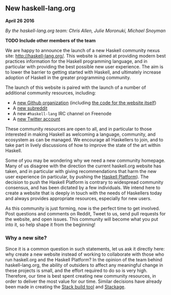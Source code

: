 ## New haskell-lang.org

**April 26 2016**

*By the haskell-lang.org team: Chris Allen, Julie Moronuki, Michael Snoyman*

**TODO Include other members of the team**

We are happy to announce the launch of a new Haskell community nexus
site: http://haskell-lang.org/. This website is aimed at providing
modern best practices information for the Haskell programming
language, and in particular with providing the best possible new user
experience. The aim is to lower the barrier to getting started with
Haskell, and ultimately increase adoption of Haskell in the greater
programming community.

The launch of this website is paired with the launch of a number of
additional community resources, including:

* A [new Github organization](https://github.com/haskell-lang) (including [the code for the website itself](https://github.com/haskell-lang/haskell-lang))
* A [new subreddit](https://www.reddit.com/r/haskell_lang)
* A new `#haskell-lang` IRC channel on Freenode
* A [new Twitter account](https://twitter.com/haskell_lang)

These community resources are open to all, and in particular to those
interested in making Haskell as welcoming a language, community, and
ecosystem as can be managed. We encourage all Haskellers to join, and
to take part in lively discussions of how to improve the state of the
art within Haskell.

Some of you may be wondering why we need a new community
homepage. Many of us disagree with the direction the current
haskell.org website has taken, and in particular with giving
recommendations that harm the new user experience (in particular, by
pushing the
[Haskell Platform](https://mail.haskell.org/pipermail/haskell-community/2015-September/000014.html)). The
decision to push the Haskell Platform is contrary to widespread
community consensus, and has been dictated by a few individuals. We
intend here to create a website that is deeply in touch with the needs
of Haskellers today and always provides appropriate resources,
especially for new users.

As this community is just forming, now is the perfect time to get
involved. Post questions and comments on Reddit, Tweet to us, send
pull requests for the website, and open issues. This community will
become what you put into it, so help shape it from the beginning!

### Why a new site?

Since it is a common question in such statements, let us ask it
directly here: why create a new website instead of working to
collaborate with those who run haskell.org and the Haskell Platform?
In the opinion of the team behind haskell-lang.org, the ability of
outsiders to affect any meaningful change in these projects is small,
and the effort required to do so is very high. Therefore, our time is
best spent creating new community resources, in order to deliver the
most value for our time. Similar decisions have already been made in
creating the [Stack build tool](http://haskellstack.com/) and
[Stackage](https://www.stackage.org/).
